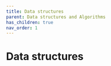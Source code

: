 ```yaml
---
title: Data structures
parent: Data structures and Algorithms
has_children: true
nav_order: 1
---
```


# Data structures 